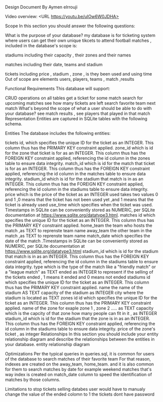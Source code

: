 Design Document
By Aymen elrrouji

Video overview: <URL https://youtu.be/uIOw6W0JDHA>

Scope
In this section you should answer the following questions:

What is the purpose of your database? my database is for ticketing system where users can get their own unique tikcets to attend football matches , included in the database's scope is:

stadiums including their capacity , their zones and their names

matches including their date, teams and stadium

tickets including price , stadium , zone , is they been used and using time Out of scope are elements users, players, teams , match ,results

Functional Requirements
This database will support:

CRUD operations on all tables
get a ticket for some match
search for upcoming matches
see how many tickets are left
search favorite team next match
What's beyond the scope of what a user should be able to do with your database?
see match results , see players that played in that match
Representation
Entities are captured in SQLite tables with the following schema.

Entities
The database includes the following entities:

tickets
id, which specifies the unique ID for the ticket as an INTEGER. This column thus has the PRIMARY KEY constraint applied.
zone_id which is id for the zone that ticket is for as an INTEGER. This column thus has the FOREIGN KEY constraint applied, referencing the id column in the zones table to ensure data integrity.
match_id which is id for the match that ticket is for as an INTEGER. This column thus has the FOREIGN KEY constraint applied, referencing the id column in the matches table to ensure data integrity.
stadium_id which is id for the stadium that match is in as an INTEGER. This column thus has the FOREIGN KEY constraint applied, referencing the id column in the stadiums table to ensure data integrity.
price which is the price of the ticket as an INTEGER
used takes two values 0 and 1 ,0 means that the ticket has not been used yet ,and 1 means that the ticket is already used
use_time which specifies when the ticket was used. Timestamps in SQLite can be conveniently stored as NUMERIC, per SQLite documentation at https://www.sqlite.org/datatype3.html.
matches
id which specifies the unique ID for the ticket as an INTEGER. This column thus has the PRIMARY KEY constraint applied.
home_team the team who hosts the match ,as TEXT to reprenste team name
away_team the other team in the match ,as TEXT to reprenste team name
match_date which specifies the date of the match .Timestamps in SQLite can be conveniently stored as NUMERIC, per SQLite documentation at https://www.sqlite.org/datatype3.html
stadium_id which is id for the stadium that match is in as an INTEGER. This column thus has the FOREIGN KEY constraint applied, referencing the id column in the stadiums table to ensure data integrity.
type which is the type of the match like a "friendly match" or a "league match" as TEXT
ended as INTEGER to represent if the selling of the tickets ended , 1 means it ended and 0 means not ended
stadiums
id which specifies the unique ID for the ticket as an INTEGER. This column thus has the PRIMARY KEY constraint applied.
name the name of the stadium AS TEXT
capacity of the stadium as INTEGER
city where the stadium is located as TEXT
zones
id id which specifies the unique ID for the ticket as an INTEGER. This column thus has the PRIMARY KEY constraint applied.
name of the zone for exaple zone 1 , zone 2 ..... as TEXT
capacity which is the capcity of that zone how many people can fit in it , as INTEGER
stadium_id which is id for the stadium that the zone is in as an INTEGER. This column thus has the FOREIGN KEY constraint applied, referencing the id column in the stadiums table to ensure data integrity.
price of the zone's ticket , as integer
Relationships
In this section you should include your entity relationship diagram and describe the relationships between the entities in your database. entity relationship diagram

Optimizations
Per the typical queries in queries.sql, it is common for users of the database to search matches of their favorite team For that reason, indexes are created on the away_team, home_team. and it is also common for them to search matches by date for example weekend matches that's way index is created on match_date column to speed the identification of matches by those columns.

Limitations
to stop tickets selling databes user would have to manualy change the value of the ended colomn to 1 the tickets dont have password
